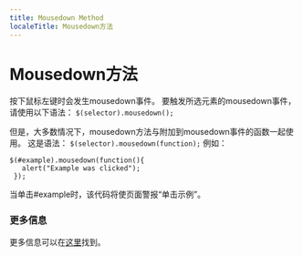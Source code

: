 ```yaml
---
title: Mousedown Method
localeTitle: Mousedown方法
---
```

# Mousedown方法

按下鼠标左键时会发生mousedown事件。 要触发所选元素的mousedown事件，请使用以下语法： `$(selector).mousedown();`

但是，大多数情况下，mousedown方法与附加到mousedown事件的函数一起使用。 这是语法： `$(selector).mousedown(function);` 例如：
```
$(#example).mousedown(function(){ 
   alert("Example was clicked"); 
 }); 
```

当单击#example时，该代码将使页面警报“单击示例”。

### 更多信息

更多信息可以在[这里](https://www.w3schools.com/jquery/event_mousedown.asp)找到。
